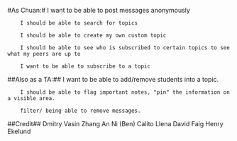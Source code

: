 #As Chuan:#
		I want to be able to post messages anonymously 
		
		I should be able to search for topics
		
		I should be able to create my own custom topic
		
		I should be able to see who is subscribed to certain topics to see what my peers are up to
		
		I want to be able to subscribe to a topic 
		

##Also as a TA:##
		I want to be able to add/remove students into a topic.
		
		I should be able to flag important notes, "pin" the information on a visible area.
		
		filter/ being able to remove messages.

##Credit##
	Dmitry Vasin
	Zhang An Ni (Ben)
	Calito Llena
	David Faig
	Henry Ekelund
